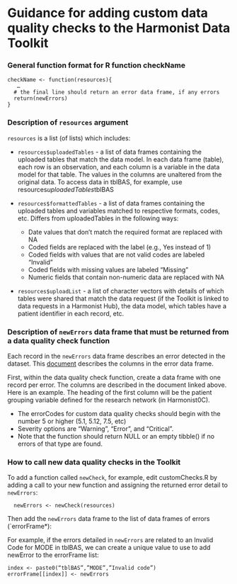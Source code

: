 # Guidance for adding custom data quality checks to the Harmonist Data Toolkit

### General function format for R function checkName
```
checkName <- function(resources){  
   …  
  # the final line should return an error data frame, if any errors  
  return(newErrors)  
}
```

### Description of `resources` argument  

`resources` is a list (of lists) which includes:

* `resources$uploadedTables` - a list of data frames containing the uploaded tables that match the data model. In each data frame (table), each row is an observation, and each column is a variable in the data model for that table. The values in the columns are unaltered from the original data. To access data in tblBAS, for example, use resources$uploadedTables$tblBAS 

* `resources$formattedTables` - a list of data frames containing the uploaded tables and variables matched to respective formats, codes, etc. Differs from uploadedTables in the following ways:
    - Date values that don’t match the required format are replaced with NA
    - Coded fields are replaced with the label (e.g., Yes instead of 1)
    - Coded fields with values that are not valid codes are labeled “Invalid”
    - Coded fields with missing values are labeled “Missing”
    - Numeric fields that contain non-numeric data are replaced with NA

* `resources$uploadList` - a list of character vectors with details of which tables were shared that match the data request (if the Toolkit is linked to data requests in a Harmonist Hub), the data model, which tables have a patient identifier in each record, etc.   

### Description of `newErrors` data frame that must be returned from a data quality check function

Each record in the `newErrors` data frame describes an error detected in the dataset. This [document](pages/errorSpreadsheetGuide.pdf) describes the columns in the error data frame.

First, within the data quality check function, create a data frame with one record per error. The columns are described in the document linked above. Here is an example. The heading of the first column will be the patient grouping variable defined for the research network (in Harmonist0C). 
* The errorCodes for custom data quality checks should begin with the number 5 or higher  (5.1, 5.12, 7.5, etc)
* Severity options are “Warning”, “Error”, and “Critical”.
* Note that the function should return NULL or an empty tibble() if no errors of that type are found.


### How to call new data quality checks in the Toolkit

To add a function called `newCheck`, for example, edit customChecks.R by adding a call to your new function and assigning the returned error detail to `newErrors`:
  
  ```	
	newErrors <- newCheck(resources)
  ```
	
Then add the `newErrors` data frame to the list of data frames of errors (`errorFrame*):

For example, if the errors detailed in `newErrors` are related to an Invalid Code for MODE in tblBAS, we can create a unique value to use to add newError to the errorFrame list:
```
index <- paste0(“tblBAS”,”MODE”,”Invalid code”) 
errorFrame[[index]] <- newErrors
```
